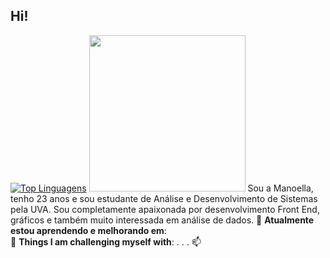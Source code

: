 ## Hi!


[![Top Linguagens](https://github-readme-stats.vercel.app/api/top-langs/?username=neschii&theme=jolly)](https://github.com/anuraghazra/github-readme-stats)
<img src="https://github.com/neschii/neschii/assets/107769757/fc2e109c-a6ca-4db7-b6ac-79f61fdd9da4" width=250>
Sou a Manoella, tenho 23 anos e sou estudante de Análise e Desenvolvimento de Sistemas pela UVA. 
Sou completamente apaixonada por desenvolvimento Front End, gráficos e também muito interessada em análise de dados.
🌱 	**Atualmente estou aprendendo e melhorando em**:   
💪 **Things I am challenging myself with**:
.
.
.
📫 


  
